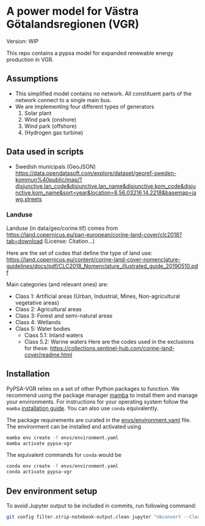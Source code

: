 # A power model for Västra Götalandsregionen (VGR)

Version: WIP

This repo contains a pypsa model for expanded renewable energy production in VGR.

## Assumptions

- This simplified model contains no network. All constituent parts of the network connect to a single main bus.
- We are implementing four different types of generators
  1. Solar plant
  2. Wind park (onshore)
  3. Wind park (offshore)
  4. (Hydrogen gas turbine)

## Data used in scripts

- Swedish municipals (GeoJSON)
https://data.opendatasoft.com/explore/dataset/georef-sweden-kommun%40public/map/?disjunctive.lan_code&disjunctive.lan_name&disjunctive.kom_code&disjunctive.kom_name&sort=year&location=8,56.03216,14.2218&basemap=jawg.streets


### Landuse

Landuse (in data/geo/corine.tif) comes from https://land.copernicus.eu/pan-european/corine-land-cover/clc2018?tab=download (License: Citation...)

Here are the set of codes that define the type of land use:
https://land.copernicus.eu/content/corine-land-cover-nomenclature-guidelines/docs/pdf/CLC2018_Nomenclature_illustrated_guide_20190510.pdf

Main categories (and relevant ones) are:
- Class 1: Artificial areas (Urban, Industrial, Mines, Non-agricultural vegetative areas)
- Class 2: Agricultural areas
- Class 3: Forest and semi-natural areas
- Class 4: Wetlands
- Class 5: Water bodies
  - Class 5.1: Inland waters
  - Class 5.2: Warine waters
Here are the codes used in the exclusions for these:
https://collections.sentinel-hub.com/corine-land-cover/readme.html




## Installation
PyPSA-VGR relies on a set of other Python packages to function.
We recommend using the package manager [mamba](https://mamba.readthedocs.io/en/latest/) to install them and manage your environments.
For instructions for your operating system follow the `mamba` [installation guide](https://mamba.readthedocs.io/en/latest/installation/mamba-installation.html).
You can also use ``conda`` equivalently.

The package requirements are curated in the [envs/environment.yaml](https://github.com/PyPSA/pypsa-vgr/blob/prototype/envs/environment.yaml) file.
The environment can be installed and activated using

```bash
mamba env create -f envs/environment.yaml
mamba activate pypsa-vgr
```

The equivalent commands for `conda` would be
```bash
conda env create -f envs/environment.yaml
conda activate pypsa-vgr
```


## Dev environment setup
To avoid Jupyter output to be included in commits, run following command:
```bash
git config filter.strip-notebook-output.clean jupyter "nbconvert --ClearOutputPreprocessor.enabled=True --to=notebook --stdin --stdout --log-level=ERROR"
```